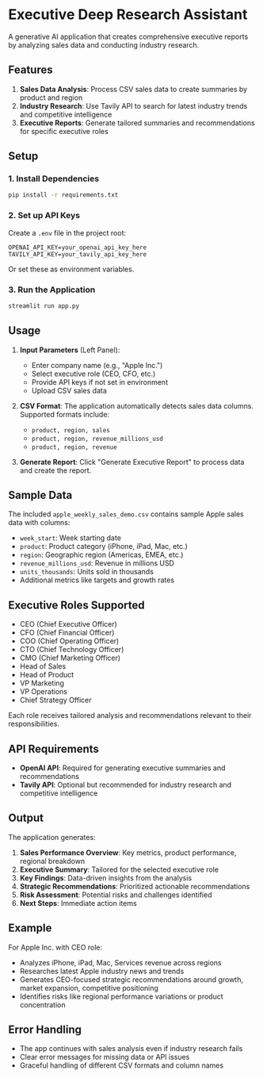 # Executive Deep Research Assistant

A generative AI application that creates comprehensive executive reports by analyzing sales data and conducting industry research.

## Features

1. **Sales Data Analysis**: Process CSV sales data to create summaries by product and region
2. **Industry Research**: Use Tavily API to search for latest industry trends and competitive intelligence  
3. **Executive Reports**: Generate tailored summaries and recommendations for specific executive roles

## Setup

### 1. Install Dependencies

```bash
pip install -r requirements.txt
```

### 2. Set up API Keys

Create a `.env` file in the project root:

```
OPENAI_API_KEY=your_openai_api_key_here
TAVILY_API_KEY=your_tavily_api_key_here
```

Or set these as environment variables.

### 3. Run the Application

```bash
streamlit run app.py
```

## Usage

1. **Input Parameters** (Left Panel):
   - Enter company name (e.g., "Apple Inc.")
   - Select executive role (CEO, CFO, etc.)
   - Provide API keys if not set in environment
   - Upload CSV sales data

2. **CSV Format**:
   The application automatically detects sales data columns. Supported formats include:
   - `product, region, sales`
   - `product, region, revenue_millions_usd`
   - `product, region, revenue`

3. **Generate Report**:
   Click "Generate Executive Report" to process data and create the report.

## Sample Data

The included `apple_weekly_sales_demo.csv` contains sample Apple sales data with columns:
- `week_start`: Week starting date
- `product`: Product category (iPhone, iPad, Mac, etc.)
- `region`: Geographic region (Americas, EMEA, etc.)
- `revenue_millions_usd`: Revenue in millions USD
- `units_thousands`: Units sold in thousands
- Additional metrics like targets and growth rates

## Executive Roles Supported

- CEO (Chief Executive Officer)
- CFO (Chief Financial Officer) 
- COO (Chief Operating Officer)
- CTO (Chief Technology Officer)
- CMO (Chief Marketing Officer)
- Head of Sales
- Head of Product
- VP Marketing
- VP Operations
- Chief Strategy Officer

Each role receives tailored analysis and recommendations relevant to their responsibilities.

## API Requirements

- **OpenAI API**: Required for generating executive summaries and recommendations
- **Tavily API**: Optional but recommended for industry research and competitive intelligence

## Output

The application generates:

1. **Sales Performance Overview**: Key metrics, product performance, regional breakdown
2. **Executive Summary**: Tailored for the selected executive role
3. **Key Findings**: Data-driven insights from the analysis
4. **Strategic Recommendations**: Prioritized actionable recommendations
5. **Risk Assessment**: Potential risks and challenges identified
6. **Next Steps**: Immediate action items

## Example

For Apple Inc. with CEO role:
- Analyzes iPhone, iPad, Mac, Services revenue across regions
- Researches latest Apple industry news and trends
- Generates CEO-focused strategic recommendations around growth, market expansion, competitive positioning
- Identifies risks like regional performance variations or product concentration

## Error Handling

- The app continues with sales analysis even if industry research fails
- Clear error messages for missing data or API issues
- Graceful handling of different CSV formats and column names